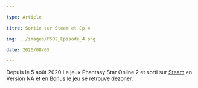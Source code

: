 ```yaml
---

type: Article

titre: Sortie sur Steam et Ep 4

img: ../images/PSO2_Episode_4.png

date: 2020/08/05

---
```


Depuis le 5 août 2020 Le jeux Phantasy Star Online 2 et sorti sur [Steam](https://store.steampowered.com/app/1056640/Phantasy_Star_Online_2_New_Genesis/) en Version NA et en Bonus le jeu se retrouve dezoner.
